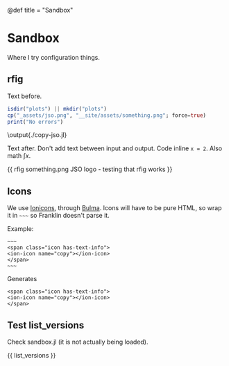 @def title = "Sandbox"

# Sandbox

Where I try configuration things.

## rfig

Text before.

```julia:./copy-jso.jl
isdir("plots") || mkdir("plots")
cp("_assets/jso.png", "__site/assets/something.png"; force=true)
print("No errors")
```

<!-- Don't add text between -->

\output{./copy-jso.jl}

Text after. Don't add text between input and output.
Code inline `x = 2`. Also math $\int x$.

{{ rfig something.png JSO logo - testing that rfig works }}

## Icons

We use [Ionicons](https://ionic.io/ionicons), through [Bulma](https://bulma.io/documentation/elements/icon/).
Icons will have to be pure HTML, so wrap it in `~~~` so Franklin doesn't parse it.

Example:
```plaintext
~~~
<span class="icon has-text-info">
<ion-icon name="copy"></ion-icon>
</span>
~~~
```
Generates

~~~
<span class="icon has-text-info">
<ion-icon name="copy"></ion-icon>
</span>
~~~

## Test list_versions

Check sandbox.jl (it is not actually being loaded).

{{ list_versions }}
